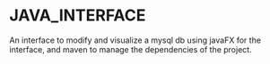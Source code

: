 # JAVA_INTERFACE
An interface to modify and visualize a mysql db using javaFX for the interface, and maven to manage the dependencies of the project.
